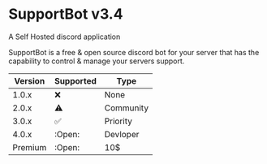 # SupportBot v3.4
A Self Hosted discord application

SupportBot is a free & open source discord bot for your server that has the capability to control & manage your servers support.

| Version | Supported          | Type               |
| ------- | ------------------ |--------------------|
| 1.0.x   | :x:                | None               |
| 2.0.x   | :warning:          | Community          |
| 3.0.x   | :white_check_mark: | Priority           |
| 4.0.x   | :Open:                | Devloper                |
| Premium | :Open:                | 10$             |
